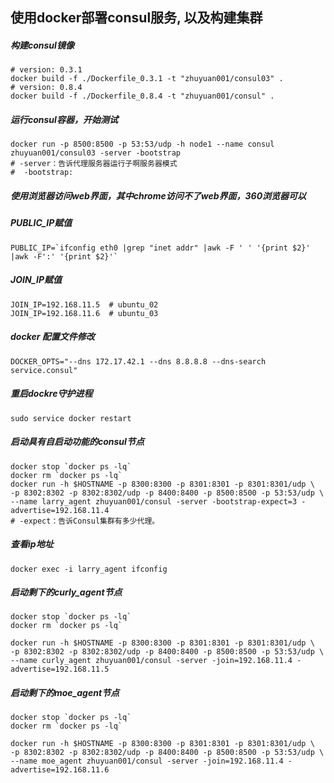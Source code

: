 ## 使用docker部署consul服务, 以及构建集群

##### 构建consul镜像
```
# version: 0.3.1
docker build -f ./Dockerfile_0.3.1 -t "zhuyuan001/consul03" .
# version: 0.8.4
docker build -f ./Dockerfile_0.8.4 -t "zhuyuan001/consul" .
```

##### 运行consul容器，开始测试
```
docker run -p 8500:8500 -p 53:53/udp -h node1 --name consul zhuyuan001/consul03 -server -bootstrap
# -server：告诉代理服务器运行子啊服务器模式
#  -bootstrap:
```

##### 使用浏览器访问web界面，其中chrome访问不了web界面，360浏览器可以

##### PUBLIC_IP赋值
```
PUBLIC_IP=`ifconfig eth0 |grep "inet addr" |awk -F ' ' '{print $2}' |awk -F':' '{print $2}'`
```

##### JOIN_IP赋值
```
JOIN_IP=192.168.11.5  # ubuntu_02
JOIN_IP=192.168.11.6  # ubuntu_03
```

##### docker 配置文件修改
```
DOCKER_OPTS="--dns 172.17.42.1 --dns 8.8.8.8 --dns-search service.consul"
```

##### 重启dockre守护进程
```
sudo service docker restart
```

##### 启动具有自启动功能的consul节点
```
docker stop `docker ps -lq`
docker rm `docker ps -lq`
docker run -h $HOSTNAME -p 8300:8300 -p 8301:8301 -p 8301:8301/udp \
-p 8302:8302 -p 8302:8302/udp -p 8400:8400 -p 8500:8500 -p 53:53/udp \
--name larry_agent zhuyuan001/consul -server -bootstrap-expect=3 -advertise=192.168.11.4
# -expect：告诉Consul集群有多少代理。
```

##### 查看ip地址
```
docker exec -i larry_agent ifconfig
```

##### 启动剩下的curly_agent节点
```
docker stop `docker ps -lq`
docker rm `docker ps -lq`
```

```
docker run -h $HOSTNAME -p 8300:8300 -p 8301:8301 -p 8301:8301/udp \
-p 8302:8302 -p 8302:8302/udp -p 8400:8400 -p 8500:8500 -p 53:53/udp \
--name curly_agent zhuyuan001/consul -server -join=192.168.11.4 -advertise=192.168.11.5
```

##### 启动剩下的moe_agent节点
```
docker stop `docker ps -lq`
docker rm `docker ps -lq`
```

```
docker run -h $HOSTNAME -p 8300:8300 -p 8301:8301 -p 8301:8301/udp \
-p 8302:8302 -p 8302:8302/udp -p 8400:8400 -p 8500:8500 -p 53:53/udp \
--name moe_agent zhuyuan001/consul -server -join=192.168.11.4 -advertise=192.168.11.6
```
